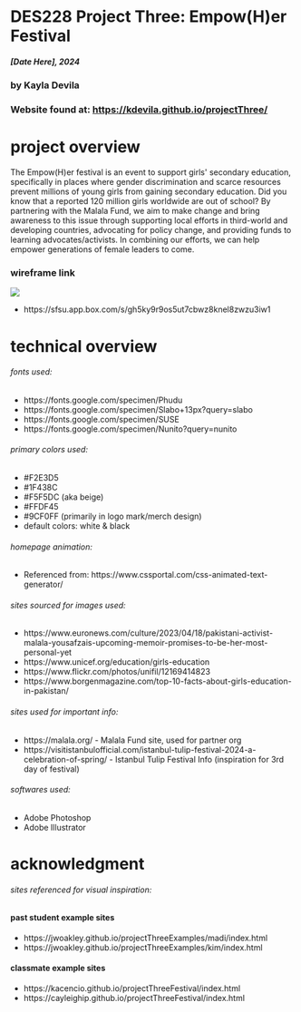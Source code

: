 # DES228 Project Three: Empow(H)er Festival
##### [Date Here], 2024 ######
### by Kayla Devila ###
### Website found at: https://kdevila.github.io/projectThree/ ###
 
# project overview
The Empow(H)er festival is an event to support girls' secondary education, specifically in places where gender discrimination and scarce resources prevent millions of young girls from gaining secondary education. Did you know that a reported 120 million girls worldwide are out of school? By partnering with the Malala Fund, we aim to make change and bring awareness to this issue through supporting local efforts in third-world and developing countries, advocating for policy change, and providing funds to learning advocates/activists. In combining our efforts, we can help empower generations of female leaders to come.

### wireframe link ###
<a href="https://github.com/kdevila/projectThree/blob/0665a0131e6549a4d4a470e41beb9cf8b8ac8c59/assets/Wireframe-1.png"></a>
<img src="assets/Wireframe-1.png"/>
<ul>
<li>https://sfsu.app.box.com/s/gh5ky9r9os5ut7cbwz8knel8zwzu3iw1</li>
</ul>


# technical overview
###### fonts used: ######
<ul>
    <li>https://fonts.google.com/specimen/Phudu</li>
    <li>https://fonts.google.com/specimen/Slabo+13px?query=slabo</li>
    <li>https://fonts.google.com/specimen/SUSE</li>
    <li>https://fonts.google.com/specimen/Nunito?query=nunito</li>
</ul>

###### primary colors used: ######
<ul>
    <li>#F2E3D5</li>
    <li>#1F438C</li>
    <li>#F5F5DC (aka beige)</li>
    <li>#FFDF45</li>
    <li>#9CF0FF (primarily in logo mark/merch design)</li>
    <li>default colors: white & black</li>
</ul>

###### homepage animation: ######
<ul>
    <li>Referenced from: https://www.cssportal.com/css-animated-text-generator/</li>
</ul>

###### sites sourced for images used: ######
<ul>
    <li>https://www.euronews.com/culture/2023/04/18/pakistani-activist-malala-yousafzais-upcoming-memoir-promises-to-be-her-most-personal-yet</li>
    <li>https://www.unicef.org/education/girls-education</li>
    <li>https://www.flickr.com/photos/unifil/12169414823</li>
    <li>https://www.borgenmagazine.com/top-10-facts-about-girls-education-in-pakistan/</li>
</ul>

###### sites used for important info: ######
<ul>
    <li>https://malala.org/ - Malala Fund site, used for partner org</li>
    <li>https://visitistanbulofficial.com/istanbul-tulip-festival-2024-a-celebration-of-spring/ - Istanbul Tulip Festival Info (inspiration for 3rd day of festival)</li>
</ul>

###### softwares used: ######
<ul>
    <li>Adobe Photoshop</li>
    <li>Adobe Illustrator</li>
</ul>

# acknowledgment 
###### sites referenced for visual inspiration: ######
#### past student example sites ####
<ul>
    <li>https://jwoakley.github.io/projectThreeExamples/madi/index.html</li>
    <li>https://jwoakley.github.io/projectThreeExamples/kim/index.html</li>
</ul>

#### classmate example sites ####
<ul>
    <li>https://kacencio.github.io/projectThreeFestival/index.html</li>
    <li>https://cayleighip.github.io/projectThreeFestival/index.html</li>
</ul>
